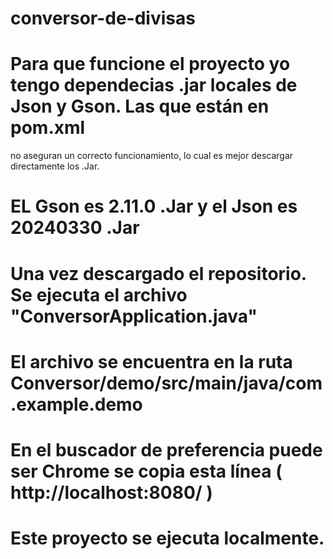 ﻿# conversor-de-divisas
# Para que funcione el proyecto yo tengo dependecias .jar locales de Json y Gson. Las que están en pom.xml
no aseguran un correcto funcionamiento, lo cual es mejor descargar directamente los .Jar.
# EL Gson es 2.11.0 .Jar y el Json es 20240330 .Jar
# Una vez descargado el repositorio. Se ejecuta el archivo "ConversorApplication.java"
# El archivo se encuentra en la ruta Conversor/demo/src/main/java/com.example.demo
# En el buscador de preferencia puede ser Chrome se copia esta línea ( http://localhost:8080/ )
# Este proyecto se ejecuta localmente.
